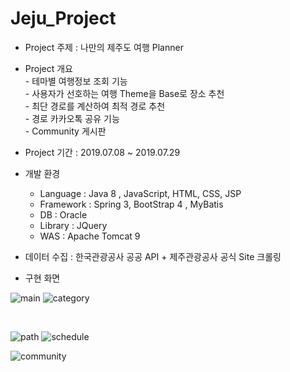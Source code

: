 # Jeju_Project

+ Project 주제 : 나만의 제주도 여행 Planner

+ Project 개요 <br/>
        - 테마별 여행정보 조회 기능 <br/>
        - 사용자가 선호하는 여행 Theme을 Base로 장소 추천<br/>
        - 최단 경로를 계산하여 최적 경로 추천<br/>
        - 경로 카카오톡 공유 기능<br/>
        - Community 게시판<br/>
        
        

+ Project 기간 : 2019.07.08 ~ 2019.07.29

+ 개발 환경 
    - Language : Java 8 , JavaScript, HTML, CSS, JSP <br/>
    - Framework : Spring 3, BootStrap 4 , MyBatis <br/>
    - DB : Oracle <br/>
    - Library : JQuery <br/>
    - WAS : Apache Tomcat 9 <br/>
    
+ 데이터 수집 :  한국관광공사 공공 API + 제주관광공사 공식 Site 크롤링

+ 구현 화면 

![main](./img/main.png)
![category](./img/category_Det.png)

<br/>

![path](./img/path.png)
![schedule](./img/schedule.png)

![community](./img/community.png)


